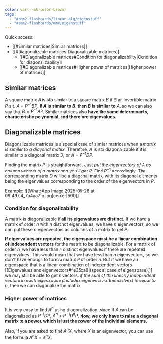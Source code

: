 ```yaml
---
color: var(--mk-color-brown)
tags:
  - "#sem2-flashcards/linear_alg/eigenstuff"
  - "#sem2-flashcards/mme/eigenstuff"
---
```

Quick access:
- [[#Similar matrices|Similar matrices]]
- [[#Diagonalizable matrices|Diagonalizable matrices]]
	- [[#Diagonalizable matrices#Condition for diagonalizability|Condition for diagonalizability]]
	- [[#Diagonalizable matrices#Higher power of matrices|Higher power of matrices]]

## Similar matrices
A square matrix $A$ is stb similar to a square matrix $B$ if $\exists$ an invertible matrix $P$ s.t. $A=P^{-1}BP$. **If $A$ is similar to $B$, then $B$ is similar to** $A$, so we can also say that $B=P^{-1}AP$. Similar matrices also **have the same determinants, characteristic polynomial, and therefore eigenvalues.** 

## Diagonalizable matrices
Diagonalizable matrices is a special case of similar matrices when a *matrix is similar to a diagonal matrix.* Therefore, $A$ is stb diagonalizable if it is similar to a diagonal matrix $D$, or $A=P^{-1}DP$. 

Finding the matrix $P$ is straightforward. Just *put the eigenvectors of $A$ as column vectors of a matrix and you'll get $P$*. Find $P^{-1}$ accordingly. The corresponding matrix $D$ will be a diagonal matrix, with its diagonal elements being the eigenvalues corresponding to the order of the eigenvectors in $P$. 

Example:
![[WhatsApp Image 2025-05-28 at 09.49.04_7a4aa71b.jpg|center|500]]

### Condition for diagonalizability
A matrix is diagonalizable if **all its eigenvalues are distinct.** If we have a matrix of order $n$ with $n$ distinct eigenvalues, we have $n$ eigenvectors, so we can put these $n$ eigenvectors as columns of a matrix to get $P$. 

**If eigenvalues are repeated, the eigenspace must be a linear combination of independent vectors** for the matrix to be diagonalizable. For a matrix of order $n$, we have less than $n$ distinct eigenvalues if there are repeated eigenvalues. This would mean that we have less than $n$ eigenvectors, so we don't have enough to form a matrix $P$ of order $n$. But if we have an eigenspace that is a linear combination of independent vectors [[Eigenvalues and eigenvectors#^e35ca8|(special case of eigenspace),]] we may still be able to get $n$ vectors. *If the sum of the linearly independent vectors in each eigenspace (includes eigenvectors themselves) is equal to $n$*, then we can diagonalize the matrix.

### Higher power of matrices
It is very easy to find $A^{n}$ using diagonalization, since if $A$ can be diagonalized as $P^{-1}DP$, $A^{n}= P^{-1}D^{n}P$. **Now, we only have to raise a diagonal matrix to a power, which is just the power of the individual elements.** 

Also, if you are asked to find $A^{n}X$, where $X$ is an eigenvector, you can use the formula $A^{n}X=\lambda^{n}X$.
